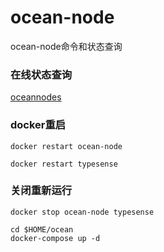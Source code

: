 # ocean-node
ocean-node命令和状态查询
### 在线状态查询
[oceannodes](https://rewards.autobotocean.com/#)
### docker重启
```
docker restart ocean-node
```
```
docker restart typesense
```
### 关闭重新运行
```
docker stop ocean-node typesense
```
```
cd $HOME/ocean
docker-compose up -d
```
